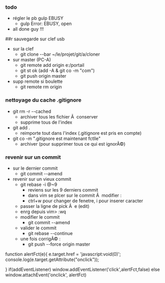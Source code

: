 ### todo
- régler le pb gulp EBUSY
  + gulp Error: EBUSY, open 
- all done guy !!!

##r sauvegarde sur clef usb

- sur la clef
  + git clone --bar ~/le/projet/git/a/cloner
- sur master (PC-A)
  + git remote add origin e:/portail
  + git st ok (add -A & git co -m "com")
  + git push origin master
- supp remote si boulette
  + git remote rm origin

### nettoyage du cache .gitignore
- git rm -r --cached
  + archiver tous les fichier Ã  conserver
  + supprime tous de l'index
- git add .
  + reimporte tout dans l'index (.gitignore est pris en compte)
- git co -m ".gitignore est maintenant fctlle"
  + archiver (pour supprimer tous ce qui est ignorÃ©)
 
### revenir sur un commit
- sur le dernier commit
  + git commit --amend
- revenir sur un vieux commit
  + git rebase -i @~9
    * reviens sur les 9 derniers commit
    * dans vim se plcer sur le commit Ã  modifier :
    * ctrl+w pour changer de fenetre, i pour inserer caracter
  + passer la ligne de pick Ã  e (edit)
  + enrg depuis vim> :wq
  + modifier le commit 
    * git commit --amend
  + valider le commit
    * git rebase --continue
  + une fois corrigÃ© :
    * git push --force origin master

function alertFct(e){
  e.target.href = 'javascript:void(0)';
  console.log(e.target.getAttribute("onclick"));
  
}
if(addEventListener)
  window.addEventListener('click',alertFct,false)
else
  window.attachEvent('onclick', alertFct)
